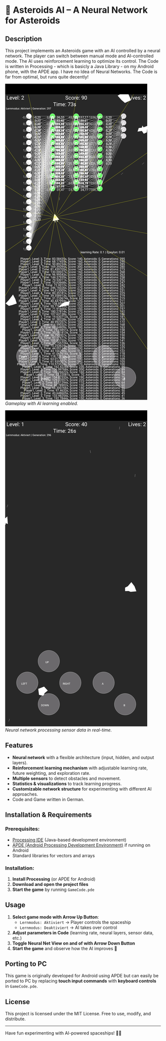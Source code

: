 # 🚀 Asteroids AI – A Neural Network for Asteroids

## **Description**

This project implements an Asteroids game with an AI controlled by a neural network. The player can switch between manual mode and AI-controlled mode. The AI uses reinforcement learning to optimize its control.
The Code is written in Processing - which is basicly a Java Library - on my Android phone, with the APDE app. I have no Idea of Neural Networks. The Code is far from optimal, but runs quite decently!

![Game Screenshot](images/Screenshot_1.jpg)
*Gameplay with AI learning enabled.*

![Neural Network Visualization](images/Screenshot_2.jpg)
*Neural network processing sensor data in real-time.*

## **Features**

- **Neural network** with a flexible architecture (input, hidden, and output layers).
- **Reinforcement learning mechanism** with adjustable learning rate, future weighting, and exploration rate.
- **Multiple sensors** to detect obstacles and movement.
- **Statistics & visualizations** to track learning progress.
- **Customizable network structure** for experimenting with different AI approaches.
- Code and Game written in German.

## **Installation & Requirements**

### Prerequisites:

- [Processing IDE](https://processing.org/download) (Java-based development environment)
- [APDE (Android Processing Development Environment)](https://github.com/Calsign/APDE) if running on Android
- Standard libraries for vectors and arrays

### Installation:

1. **Install Processing** (or APDE for Android)
2. **Download and open the project files**
3. **Start the game** by running `GameCode.pde`

## **Usage**

1. **Select game mode with Arrow Up Button**:
   - `Lernmodus: Aktiviert` → Player controls the spaceship
   - `Lernmodus: Deaktiviert` → AI takes over control
2. **Adjust parameters in Code** (learning rate, neural layers, sensor data, etc.)
3. **Toggle Neural Net View on and of with Arrow Down Button**
4. **Start the game** and observe how the AI improves 🚀

## **Porting to PC**

This game is originally developed for Android using APDE but can easily be ported to PC by replacing **touch input commands** with **keyboard controls** in `GameCode.pde`.

## **License**

This project is licensed under the MIT License. Free to use, modify, and distribute.

---

Have fun experimenting with AI-powered spaceships! 🚀😃
